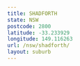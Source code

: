```yaml
---
title: SHADFORTH
state: NSW
postcode: 2800
latitude: -33.233929
longitude: 149.116263
url: /nsw/shadforth/
layout: suburb
---
```

